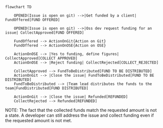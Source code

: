 ```mermaid
flowchart TD

    OPENED(Issue is open on git) -->|Get funded by a client| FundOffered[FUND OFFERED]

    OPENED(Issue is open on git) -->|Oss dev request funding for an issue| CollectApproved[FUND OFFERED]

    FundOffered --> ActionOnGit{Action on Git}
    FundOffered --> ActionOnOSE{Action on OSE}

    ActionOnOSE --> |Yes to funding, define figures| CollectApproved[COLLECT APPROVED]
    ActionOnOSE --> |Reject funding| CollectRejected[COLLECT_REJECTED]

    CollectApproved --> FundToBeDistributed[FUND TO BE DISTRIBUTED]
    ActionOnGit --> |Close the issue| FundToBeDistributed[FUND TO BE DISTRIBUTED]
    FundToBeDistributed --> |Team lead distributes the funds to the team|FundDistributed[FUND DISTRIBUTED]

    ActionOnGit --> |Close the issue| Refunded[REFUNDED]
    CollectRejected --> Refunded[REFUNDED]
```

NOTE: The fact that the collected funds match the requested amount is not a state. 
A developer can still address the issue and collect funding even if the requested amount is not met.